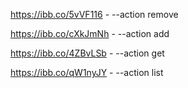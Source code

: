 https://ibb.co/5vVF116 - --action remove

https://ibb.co/cXkJmNh - --action add

https://ibb.co/4ZBvLSb - --action get

https://ibb.co/qW1nyJY - --action list
